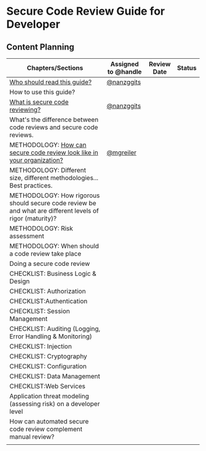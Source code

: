# Secure Code Review Guide for Developer
## Content Planning
| Chapters/Sections  | Assigned to @handle| Review Date  |  Status |
|---|---|---|---|
| [Who should read this guide?](sections/whoshoulduse.md)   | [@nanzggits](https://github.com/nanzggits)  |   |   |
| How to use this guide?  |   |   |   |
| [What is secure code reviewing?](sections/whatisscr.md)  | [@nanzggits](https://github.com/nanzggits)  |   |   |
| What's the difference between code reviews and secure code reviews.  |   |   |   |
| METHODOLOGY: [How can secure code review look like in your organization?](sections/methodology.md)   |  [@mgreiler](https://github.com/magreiler) |   |   |
| METHODOLOGY: Different size, different methodologies... Best practices.  |   |   |   |
| METHODOLOGY: How rigorous should secure code review be and what are different levels of rigor (maturity)?   |   |   |   |
| METHODOLOGY: Risk assessment  |   |   |   |
| METHODOLOGY: When should a code review take place  |   |   |   |
| Doing a secure code review  |   |   |   |
| CHECKLIST: Business Logic & Design |   |   |   |
| CHECKLIST: Authorization  |   |   |   |
| CHECKLIST:Authentication  |   |   |   |
| CHECKLIST: Session Management  |   |   |   |
| CHECKLIST: Auditing (Logging, Error Handling & Monitoring)  |   |   |   |
| CHECKLIST: Injection   |   |   |   |
| CHECKLIST: Cryptography  |   |   |   |
| CHECKLIST: Configuration  |   |   |   |
| CHECKLIST: Data Management  |   |   |   |
| CHECKLIST:Web Services   |   |   |   |
| Application threat modeling (assessing risk) on a developer level  |   |   |   |
| How can automated secure code review complement manual review?  |   |   |   |
|   |   |   |   |
